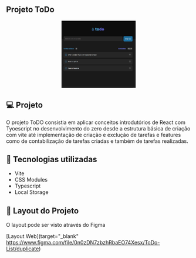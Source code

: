 ## Projeto ToDo

<div align="center">
<img alt="Capa do projeto" src="public/todo.gif" width="40%">
</div>

## 💻 Projeto
O projeto ToDO consistia em aplicar conceitos introdutórios de React com Tyoescript no desenvolvimento do zero desde a estrutura básica de criação com vite até 
implementação de criação e exclução de tarefas e features como de contabilização de tarefas criadas e também de tarefas realizadas.

## 🚀 Tecnologias utilizadas

<ul>
  <li>Vite</li>
  <li>CSS Modules</li>
  <li>Typescript</li>
  <li>Local Storage</li>
</ul>

## 🔖 Layout do Projeto

O layout pode ser visto através do Figma

[Layout Web](target="_blank" https://www.figma.com/file/0n0zDN7zbzhRbaEO74Xesx/ToDo-List/duplicate)
